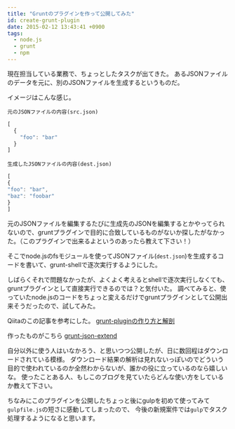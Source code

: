 ```yaml
---
title: "Gruntのプラグインを作って公開してみた"
id: create-grunt-plugin
date: 2015-02-12 13:43:41 +0900
tags:
  - node.js
  - grunt
  - npm
---
```


現在担当している業務で、ちょっとしたタスクが出てきた。
あるJSONファイルのデータを元に、別のJSONファイルを生成するというものだ。

イメージはこんな感じ。

`元のJSONファイルの内容(src.json)`

~~~js
[
  {
    "foo": "bar"
  }
]
~~~

`生成したJSONファイルの内容(dest.json)`

~~~js
[
{
"foo": "bar",
"baz": "foobar"
}
]
~~~

元のJSONファイルを編集するたびに生成先のJSONを編集するとかやってられないので、gruntプラグインで目的に合致しているものがないか探したがなかった。（このプラグインで出来るよというのあったら教えて下さい！）

そこでnode.jsのfsモジュールを使ってJSONファイル(`dest.json`)を生成するコードを書いて、grunt-shellで逐次実行するようにした。

しばらくそれで問題なかったが、よくよく考えるとshellで逐次実行しなくても、gruntプラグインとして直接実行できるのでは？と気付いた。
調べてみると、使っていたnode.jsのコードをちょっと変えるだけでgruntプラグインとして公開出来そうだったので、試してみた。

Qiitaのこの記事を参考にした。
[grunt-pluginの作り方と解剖](http://qiita.com/fnobi/items/5590e7e92b4f2bd81d04)

作ったものがこちら
[grunt-json-extend](https://www.npmjs.com/package/grunt-json-extend)

自分以外に使う人はいなかろう、と思いつつ公開したが、日に数回程はダウンロードされている模様。
ダウンロード結果の解析は見れないっぽいのでどういう目的で使われているのか全然わからないが、誰かの役に立っているのなら嬉しいな。
使ったことある人、もしこのブログを見ていたらどんな使い方をしているか教えて下さい。

ちなみにこのプラグインを公開したちょっと後にgulpを初めて使ってみて`gulpfile.js`の短さに感動してしまったので、
今後の新規案件では`gulp`でタスク処理するようになると思います。
